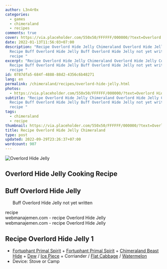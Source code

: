 ```yaml
---
author: L3n4r0x
categories:
  - games
  - chimeraland
  - recipes
comments: true
cover: https://via.placeholder.com/550x50/FFFFFF/000000/?text=Overlord Hide Jelly
date: 2022-01-13T11:56:03+07:00
description: "Recipe Overlord Hide Jelly Chimeraland Overlord Hide Jelly Cooking
  Recipe Buff Overlord Hide Jelly Buff Overlord Hide Jelly not yet written
  recipe "
excerpt: "Recipe Overlord Hide Jelly Chimeraland Overlord Hide Jelly Cooking
  Recipe Buff Overlord Hide Jelly Buff Overlord Hide Jelly not yet written
  recipe "
id: 0787dfa5-684f-4888-88d2-4356c6b48271
lang: en
permalink: /chimeraland/recipes/overlord-hide-jelly.html
photos:
  - https://via.placeholder.com/550x50/FFFFFF/000000/?text=Overlord Hide Jelly
subtitle: "Recipe Overlord Hide Jelly Chimeraland Overlord Hide Jelly Cooking
  Recipe Buff Overlord Hide Jelly Buff Overlord Hide Jelly not yet written
  recipe "
tags:
  - chimeraland
  - recipe
thumbnail: https://via.placeholder.com/550x50/FFFFFF/000000/?text=Overlord Hide Jelly
title: Recipe Overlord Hide Jelly Chimeraland
type: post
updated: 2022-09-29T23:26:37+07:00
wordcount: 907
---
```


<link
  rel="stylesheet"
  href="https://rawcdn.githack.com/dimaslanjaka/Web-Manajemen/870a349/css/bootstrap-5-3-0-alpha3-wrapper.css"
/>
<section id="bootstrap-wrapper">
  <div data-bs-theme="dark">
    <div class="card mb-2">
      <div class="card-body">
        <div class="row g-0">
          <div class="col-sm-4 position-relative mb-2">
            <img
              src="https://via.placeholder.com/600"
              class="card-img fit-cover w-100 h-100"
              alt="Overlord Hide Jelly"
              data-fancybox="true"
            />
          </div>
          <div class="col-sm-8 mb-2">
            <div class="card-body">
              <div class="d-flex flex-row align-items-center mb-3">
                <h2 class="fs-5">Overlord Hide Jelly Cooking Recipe</h2>
              </div>
              <h2 class="card-title fs-5">Buff Overlord Hide Jelly</h2>
              <div class="card-text">
                <ul>
                  Buff Overlord Hide Jelly not yet written
                </ul>
              </div>
              <span class="badge rounded-pill">recipe</span>
            </div>
            <div class="card-footer text-end text-muted mt-auto">
              webmanajemen.com - recipe Overlord Hide Jelly
            </div>
          </div>
        </div>
      </div>
      <div class="card-footer text-end text-muted">
        webmanajemen.com - recipe Overlord Hide Jelly
      </div>
    </div>
    <div class="row mb-2">
      <div class="col-12 col-lg-6 recipe-item mb-2">
        <div class="card">
          <div class="card-body">
            <h2 class="card-title fs-5">Recipe Overlord Hide Jelly 1</h2>
            <div class="card-text">
              <ul>
                <li>
                  <a
                    class="text-decoration-none text-primary"
                    href="/chimeraland/materials/fortuphant-primal-spirit.html"
                    >Fortuphant Primal Spirit</a
                  ><span> + </span
                  ><a
                    class="text-decoration-none text-primary"
                    href="/chimeraland/materials/fortuphant-primal-spirit.html"
                    >Fortuphant Primal Spirit</a
                  ><span> + </span
                  ><a
                    class="text-decoration-none text-primary"
                    href="/chimeraland/materials/chimeraland-beast-hide.html"
                    >Chimeraland Beast Hide</a
                  ><span> + </span
                  ><a
                    class="text-decoration-none text-primary"
                    href="/chimeraland/materials/dew.html"
                    >Dew</a
                  ><span> / </span
                  ><a
                    class="text-decoration-none text-primary"
                    href="/chimeraland/materials/ice-piece.html"
                    >Ice Piece</a
                  ><span> + </span>Corriander<span> / </span
                  ><a
                    class="text-decoration-none text-primary"
                    href="/chimeraland/materials/flat-cabbage.html"
                    >Flat Cabbage</a
                  ><span> / </span
                  ><a
                    class="text-decoration-none text-primary"
                    href="/chimeraland/materials/watermelon.html"
                    >Watermelon</a
                  >
                </li>
                <li>Device: Stove or Camp</li>
              </ul>
            </div>
          </div>
        </div>
      </div>
    </div>
  </div>
</section>